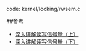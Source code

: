 code: kernel/locking/rwsem.c

##参考

* [深入讲解读写信号量（上）](https://zhuanlan.zhihu.com/p/578510398)  
* [深入讲解读写信号量（下）](https://zhuanlan.zhihu.com/p/578543055)  
